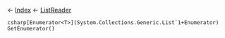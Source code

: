 ← [Index](Api-Index) ← [ListReader<T>](VRage.Collections.ListReader`1)

```csharp[Enumerator<T>](System.Collections.Generic.List`1+Enumerator) GetEnumerator()```
